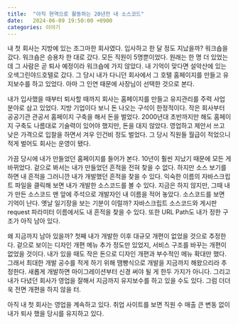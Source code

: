 ```yaml
---
title:  "아직 현역으로 활동하는 20년전 내 소스코드"
date:   2024-06-09 19:50:00 +0900
categories: 이야기
---
```


내 첫 회사는 지방에 있는 조그마한 회사였다. 입사하고 한 달 정도 지났을까? 워크숍을 갔다. 워크숍은 승용차 한 대로 갔다. 모든 직원이 5명뿐이었다. 원래는 한 명 더 있었는데 그 사람은 곧 퇴사 예정이라 워크숍에 가지 않았다. 내 기억이 맞다면 설악산에 있는 오색그린야드호텔로 갔다. 그 당시 내가 다니던 회사에서 그 호텔 홈페이지를 만들고 유지보수를 하고 있었다. 아마 그 인연 때문에 사장님이 선택한 것으로 본다.

내가 입사했을 때부터 퇴사할 때까지 회사는 홈페이지를 만들고 유지관리를 주력 사업 분야로 삼고 있었다. 지방 기업이다 보니 돈 나오는 구석이 한정적이다. 작은 회사부터 공공기관 관공서 홈페이지 구축을 해서 돈을 벌었다. 2000년대 초반까지만 해도 홈페이지 구축도 나름대로 기술력이 있어야 했지만, 돈을 대지 않았다. 영업하고 제안서 쓰고 낮은 가격으로 입찰을 하면서 겨우 인건비 정도 벌었다. 그 당시 직원들 월급이 적었으니 적게 벌어도 회사는 운영이 됐다.

가끔 당시에 내가 만들었던 홈페이지를 들어가 본다. 10년이 훨씬 지났기 때문에 모든 게 바뀌었다. 겉으로 봐서는 내가 만들었던 흔적을 전혀 찾을 수 없다. 하지만 소스 보기를 하면 내 흔적을 그러니깐 내가 개발했던 흔적을 찾을 수 있다. 익숙한 이름의 자바스크립트 파일을 클릭해 보면 내가 개발한 소스코드를 볼 수 있다. 지금은 하지 않지만, 그때 내가 만든 소스코드 맨 앞에 주석으로 개발자인 내 이름을 적어 놓았다. 소스코드를 보면 기억이 난다. 옛날 일기장을 보는 기분이 이럴까? 자바스크립트 소스코드와 게시판 request 파라미터 이름에서도 내 흔적을 찾을 수 있다. 또한 URL Path도 내가 정한 구조가 아직 남아 있다.

왜 지금까지 남아 있을까? 첫째 내가 개발한 이후 대규모 개편이 없었을 것으로 추정한다. 겉으로 보이는 디자인 개편 메뉴 추가 정도만 있었지, 서비스 구조를 바꾸는 개편이 없었을 것이다. 내가 있을 때도 작은 돈으로 디자인 개편과 부수적인 메뉴 확대만 했다. 그래서 최대한 개발 공수를 적게 하기 위해 땜빵식으로 개발을 지금까지 해왔으리라 추정한다. 새롭게 개발하면 마이그레이션부터 신경 써야 될 게 한두 가지가 아니다. 그리고 내가 다녔던 회사가 영업을 잘해서 지금까지 유지보수를 하고 있을 수도 있다. 그럼 더더욱 전면 개편을 하지 않을 터.

아직 내 첫 회사는 영업을 계속하고 있다. 취업 사이트를 보면 직원 수 매출 큰 변동 없이 내가 퇴사 했을 당시를 유지하고 있다.